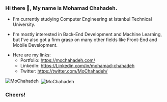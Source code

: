 ### Hi there 👋, My name is Mohamad Chahadeh.
- I'm currently studying Computer Engineering at Istanbul Technical University.

- I'm mostly interested in Back-End Development and Machine Learning, but I've also got a firm grasp on many other fields like Front-End and Mobile Development.

* Here are my links:
    * Portfolio: https://mochahadeh.com/
    * LinkedIn: https://Linkedin.com/in/mohamad-chahadeh
    * Twitter: https://twitter.com/MoChahadeh/

<p><img align="left" src="https://github-readme-stats.vercel.app/api/top-langs?username=MoChahadeh&show_icons=true&theme=tokyonight&locale=en&layout=compact" alt="MoChahadeh" />
</p>

<p>&nbsp;<img align="center" src="https://github-readme-stats.vercel.app/api?username=MoChahadeh&show_icons=true&theme=tokyonight&locale=en" alt="MoChahadeh" /></p>

### Cheers!

<!--
**MoChahadeh/MoChahadeh** is a ✨ _special_ ✨ repository because its `README.md` (this file) appears on your GitHub profile.

Here are some ideas to get you started:

- 🔭 I’m currently working on ...
- 🌱 I’m currently learning ...
- 👯 I’m looking to collaborate on ...
- 🤔 I’m looking for help with ...
- 💬 Ask me about ...
- 📫 How to reach me: ...
- 😄 Pronouns: ...
- ⚡ Fun fact: ...
-->
